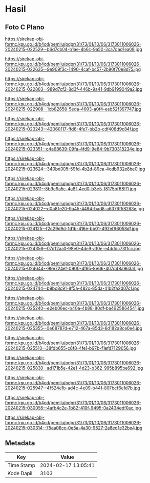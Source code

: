 # Hasil

## Foto C Plano

https://sirekap-obj-formc.kpu.go.id/b4cd/pemilu/pdpr/31/73/01/10/06/3173011006026-20240215-022529--b6d7cb04-b1ae-4b6c-9a50-3ca7dad1ea08.jpg

https://sirekap-obj-formc.kpu.go.id/b4cd/pemilu/pdpr/31/73/01/10/06/3173011006026-20240215-022635--9e909f3c-1490-4caf-bc57-2b90f70e8d75.jpg

https://sirekap-obj-formc.kpu.go.id/b4cd/pemilu/pdpr/31/73/01/10/06/3173011006026-20240215-022803--989d7cf2-8d3f-446b-9a41-9db9199049a2.jpg

https://sirekap-obj-formc.kpu.go.id/b4cd/pemilu/pdpr/31/73/01/10/06/3173011006026-20240215-022908--1cb82658-5eda-4003-a0f4-eab52f397747.jpg

https://sirekap-obj-formc.kpu.go.id/b4cd/pemilu/pdpr/31/73/01/10/06/3173011006026-20240215-023243--42060117-ffd6-4fe7-bb2b-cdf408d9c84f.jpg

https://sirekap-obj-formc.kpu.go.id/b4cd/pemilu/pdpr/31/73/01/10/06/3173011006026-20240215-023351--c4a68639-09fa-4fd9-9e84-9b730318234e.jpg

https://sirekap-obj-formc.kpu.go.id/b4cd/pemilu/pdpr/31/73/01/10/06/3173011006026-20240215-023624--340bd005-59fd-4b2d-89ca-4cdb932e8be0.jpg

https://sirekap-obj-formc.kpu.go.id/b4cd/pemilu/pdpr/31/73/01/10/06/3173011006026-20240215-023811--8b9c9a5c-4a8f-4ed0-b3e5-f8175bf68ff1.jpg

https://sirekap-obj-formc.kpu.go.id/b4cd/pemilu/pdpr/31/73/01/10/06/3173011006026-20240215-024022--d0a81e20-9a45-4494-bad8-a6376f58263e.jpg

https://sirekap-obj-formc.kpu.go.id/b4cd/pemilu/pdpr/31/73/01/10/06/3173011006026-20240215-024125--f2c29d9d-1d1b-416e-bb01-492ef96058df.jpg

https://sirekap-obj-formc.kpu.go.id/b4cd/pemilu/pdpr/31/73/01/10/06/3173011006026-20240215-024356--07d12aa0-98e0-4de9-a10e-e4dddc73f1cc.jpg

https://sirekap-obj-formc.kpu.go.id/b4cd/pemilu/pdpr/31/73/01/10/06/3173011006026-20240215-024644--99e724ef-0900-4f95-8e66-407d48a963a1.jpg

https://sirekap-obj-formc.kpu.go.id/b4cd/pemilu/pdpr/31/73/01/10/06/3173011006026-20240215-024744--b9bc8c91-8f5a-482c-85da-41b2fa2d07c1.jpg

https://sirekap-obj-formc.kpu.go.id/b4cd/pemilu/pdpr/31/73/01/10/06/3173011006026-20240215-025240--e2eb06ec-b40a-4b88-80df-ba4925864541.jpg

https://sirekap-obj-formc.kpu.go.id/b4cd/pemilu/pdpr/31/73/01/10/06/3173011006026-20240215-025355--0e68787d-e712-467a-85d3-6d182a8ce0e4.jpg

https://sirekap-obj-formc.kpu.go.id/b4cd/pemilu/pdpr/31/73/01/10/06/3173011006026-20240215-025510--38fdb655-c8f8-4fe1-b97b-f1efd7129056.jpg

https://sirekap-obj-formc.kpu.go.id/b4cd/pemilu/pdpr/31/73/01/10/06/3173011006026-20240215-025830--ad171b5e-42e1-4d23-b362-995b895be692.jpg

https://sirekap-obj-formc.kpu.go.id/b4cd/pemilu/pdpr/31/73/01/10/06/3173011006026-20240215-025947--4f524e1b-ad4c-4e09-b44f-807bcf6efd7b.jpg

https://sirekap-obj-formc.kpu.go.id/b4cd/pemilu/pdpr/31/73/01/10/06/3173011006026-20240215-030055--4afb4c2e-1b82-410f-9495-0a2434edf0ac.jpg

https://sirekap-obj-formc.kpu.go.id/b4cd/pemilu/pdpr/31/73/01/10/06/3173011006026-20240215-030314--75aa08cc-0e5a-4a30-9527-2a8ed1e32be4.jpg


## Metadata

| Key        | Value               |
| ---------- | ------------------- |
| Time Stamp | 2024-02-17 13:05:41 |
| Kode Dapil | 3103                |




